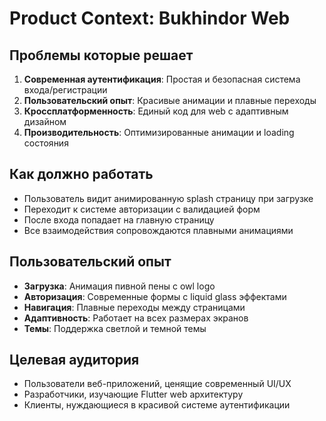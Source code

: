 # Product Context: Bukhindor Web

## Проблемы которые решает
1. **Современная аутентификация**: Простая и безопасная система входа/регистрации
2. **Пользовательский опыт**: Красивые анимации и плавные переходы
3. **Кроссплатформенность**: Единый код для web с адаптивным дизайном
4. **Производительность**: Оптимизированные анимации и loading состояния

## Как должно работать
- Пользователь видит анимированную splash страницу при загрузке
- Переходит к системе авторизации с валидацией форм
- После входа попадает на главную страницу
- Все взаимодействия сопровождаются плавными анимациями

## Пользовательский опыт
- **Загрузка**: Анимация пивной пены с owl logo
- **Авторизация**: Современные формы с liquid glass эффектами
- **Навигация**: Плавные переходы между страницами
- **Адаптивность**: Работает на всех размерах экранов
- **Темы**: Поддержка светлой и темной темы

## Целевая аудитория
- Пользователи веб-приложений, ценящие современный UI/UX
- Разработчики, изучающие Flutter web архитектуру
- Клиенты, нуждающиеся в красивой системе аутентификации